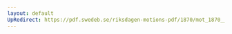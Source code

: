 ```yaml
---
layout: default
UpRedirect: https://pdf.swedeb.se/riksdagen-motions-pdf/1870/mot_1870__ak__00171/mot_1870__ak__00171_001.pdf
---
```

